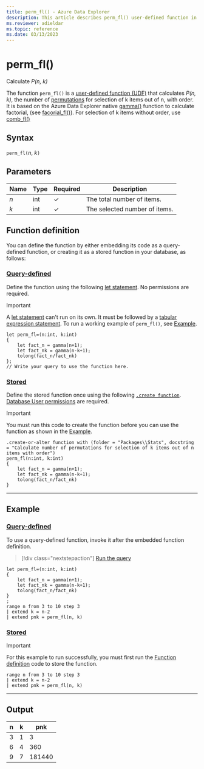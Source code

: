 ```yaml
---
title: perm_fl() - Azure Data Explorer
description: This article describes perm_fl() user-defined function in Azure Data Explorer.
ms.reviewer: adieldar
ms.topic: reference
ms.date: 03/13/2023
---
```

# perm_fl()

Calculate *P(n, k)*

The function `perm_fl()` is a [user-defined function (UDF)](../query/functions/user-defined-functions.md) that calculates *P(n, k)*, the number of [permutations](https://en.wikipedia.org/wiki/Permutation) for selection of k items out of n, with order. It is based on the Azure Data Explorer native [gamma()](../query/gammafunction.md) function to calculate factorial, (see [facorial_fl()](factorial-fl.md)). For selection of k items without order, use [comb_fl()](comb-fl.md)

## Syntax

`perm_fl(`*n*, *k*`)`
  
## Parameters

|Name|Type|Required|Description|
|--|--|--|--|
|*n*|int|&check;|The total number of items.|
|*k*|int|&check;|The selected number of items.|

## Function definition

You can define the function by either embedding its code as a query-defined function, or creating it as a stored function in your database, as follows:

### [Query-defined](#tab/query-defined)

Define the function using the following [let statement](../query/letstatement.md). No permissions are required.

> [!IMPORTANT]
> A [let statement](../query/letstatement.md) can't run on its own. It must be followed by a [tabular expression statement](../query/tabularexpressionstatements.md). To run a working example of `perm_fl()`, see [Example](#example).

```kusto
let perm_fl=(n:int, k:int)
{
    let fact_n = gamma(n+1);
    let fact_nk = gamma(n-k+1);
    tolong(fact_n/fact_nk)
};
// Write your query to use the function here.
```

### [Stored](#tab/stored)

Define the stored function once using the following [`.create function`](../management/create-function.md). [Database User permissions](../management/access-control/role-based-access-control.md) are required.

> [!IMPORTANT]
> You must run this code to create the function before you can use the function as shown in the [Example](#example).

```kusto
.create-or-alter function with (folder = "Packages\\Stats", docstring = "Calculate number of permutations for selection of k items out of n items with order")
perm_fl(n:int, k:int)
{
    let fact_n = gamma(n+1);
    let fact_nk = gamma(n-k+1);
    tolong(fact_n/fact_nk)
}
```

---

## Example

### [Query-defined](#tab/query-defined)

To use a query-defined function, invoke it after the embedded function definition.

> [!div class="nextstepaction"]
> <a href="https://dataexplorer.azure.com/clusters/help/databases/Samples?query=H4sIAAAAAAAAA12OQQrCMBBF9znFXyZo0dqdpWcpQSdBkkxCnUVBvbupFgvO5sO8x8yPJCg0pdHFQfP5xrJHWMKoh0KdWAVnLzIyBnibktW8a03/B8NGm/DjkmNmr7/KYTWNeqleTZY9geGmnNBVE+0Rd6GCTj1BsxBfsVzl5rQtyufRWlhz7WreODahQsIAAAA=" target="_blank">Run the query</a>

```kusto
let perm_fl=(n:int, k:int)
{
    let fact_n = gamma(n+1);
    let fact_nk = gamma(n-k+1);
    tolong(fact_n/fact_nk)
}
;
range n from 3 to 10 step 3
| extend k = n-2
| extend pnk = perm_fl(n, k)
```

### [Stored](#tab/stored)

> [!IMPORTANT]
> For this example to run successfully, you must first run the [Function definition](#function-definition) code to store the function.

```kusto
range n from 3 to 10 step 3
| extend k = n-2
| extend pnk = perm_fl(n, k)
```

---

## Output

| n | k | pnk    |
|---|---|--------|
| 3 | 1 | 3      |
| 6 | 4 | 360    |
| 9 | 7 | 181440 |
